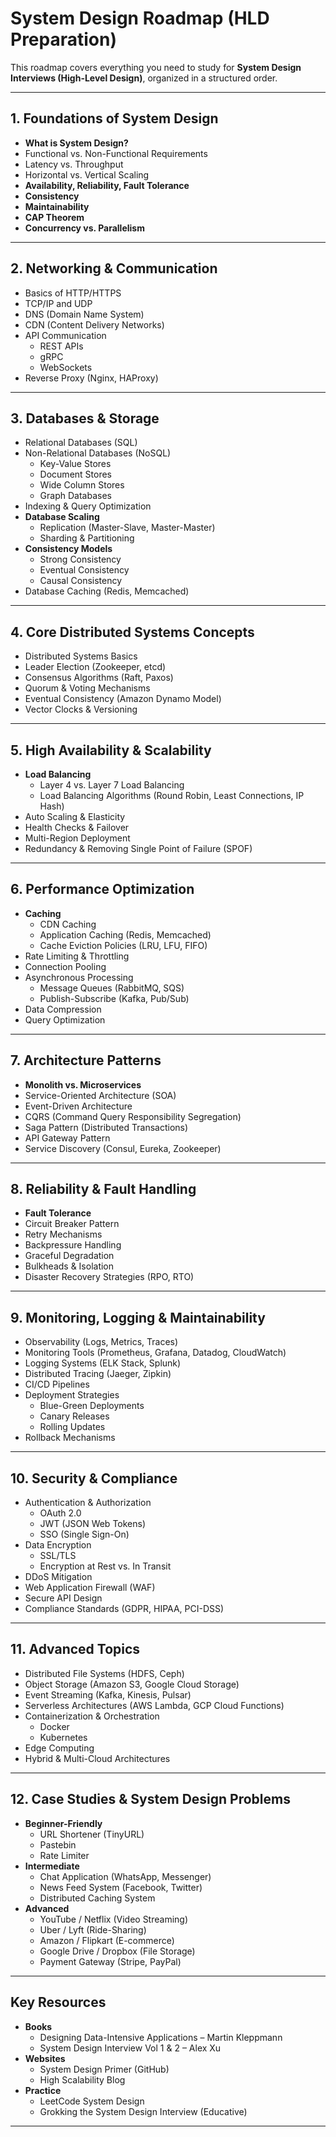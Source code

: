 # System Design Roadmap (HLD Preparation)

This roadmap covers everything you need to study for **System Design Interviews (High-Level Design)**, organized in a structured order.

---

## 1. Foundations of System Design
- **What is System Design?**
- Functional vs. Non-Functional Requirements
- Latency vs. Throughput
- Horizontal vs. Vertical Scaling
- **Availability, Reliability, Fault Tolerance**
- **Consistency**
- **Maintainability**
- **CAP Theorem**
- **Concurrency vs. Parallelism**

---

## 2. Networking & Communication
- Basics of HTTP/HTTPS
- TCP/IP and UDP
- DNS (Domain Name System)
- CDN (Content Delivery Networks)
- API Communication
  - REST APIs
  - gRPC
  - WebSockets
- Reverse Proxy (Nginx, HAProxy)

---

## 3. Databases & Storage
- Relational Databases (SQL)
- Non-Relational Databases (NoSQL)
  - Key-Value Stores
  - Document Stores
  - Wide Column Stores
  - Graph Databases
- Indexing & Query Optimization
- **Database Scaling**
  - Replication (Master-Slave, Master-Master)
  - Sharding & Partitioning
- **Consistency Models**
  - Strong Consistency
  - Eventual Consistency
  - Causal Consistency
- Database Caching (Redis, Memcached)

---

## 4. Core Distributed Systems Concepts
- Distributed Systems Basics
- Leader Election (Zookeeper, etcd)
- Consensus Algorithms (Raft, Paxos)
- Quorum & Voting Mechanisms
- Eventual Consistency (Amazon Dynamo Model)
- Vector Clocks & Versioning

---

## 5. High Availability & Scalability
- **Load Balancing**
  - Layer 4 vs. Layer 7 Load Balancing
  - Load Balancing Algorithms (Round Robin, Least Connections, IP Hash)
- Auto Scaling & Elasticity
- Health Checks & Failover
- Multi-Region Deployment
- Redundancy & Removing Single Point of Failure (SPOF)

---

## 6. Performance Optimization
- **Caching**
  - CDN Caching
  - Application Caching (Redis, Memcached)
  - Cache Eviction Policies (LRU, LFU, FIFO)
- Rate Limiting & Throttling
- Connection Pooling
- Asynchronous Processing
  - Message Queues (RabbitMQ, SQS)
  - Publish-Subscribe (Kafka, Pub/Sub)
- Data Compression
- Query Optimization

---

## 7. Architecture Patterns
- **Monolith vs. Microservices**
- Service-Oriented Architecture (SOA)
- Event-Driven Architecture
- CQRS (Command Query Responsibility Segregation)
- Saga Pattern (Distributed Transactions)
- API Gateway Pattern
- Service Discovery (Consul, Eureka, Zookeeper)

---

## 8. Reliability & Fault Handling
- **Fault Tolerance**
- Circuit Breaker Pattern
- Retry Mechanisms
- Backpressure Handling
- Graceful Degradation
- Bulkheads & Isolation
- Disaster Recovery Strategies (RPO, RTO)

---

## 9. Monitoring, Logging & Maintainability
- Observability (Logs, Metrics, Traces)
- Monitoring Tools (Prometheus, Grafana, Datadog, CloudWatch)
- Logging Systems (ELK Stack, Splunk)
- Distributed Tracing (Jaeger, Zipkin)
- CI/CD Pipelines
- Deployment Strategies
  - Blue-Green Deployments
  - Canary Releases
  - Rolling Updates
- Rollback Mechanisms

---

## 10. Security & Compliance
- Authentication & Authorization
  - OAuth 2.0
  - JWT (JSON Web Tokens)
  - SSO (Single Sign-On)
- Data Encryption
  - SSL/TLS
  - Encryption at Rest vs. In Transit
- DDoS Mitigation
- Web Application Firewall (WAF)
- Secure API Design
- Compliance Standards (GDPR, HIPAA, PCI-DSS)

---

## 11. Advanced Topics
- Distributed File Systems (HDFS, Ceph)
- Object Storage (Amazon S3, Google Cloud Storage)
- Event Streaming (Kafka, Kinesis, Pulsar)
- Serverless Architectures (AWS Lambda, GCP Cloud Functions)
- Containerization & Orchestration
  - Docker
  - Kubernetes
- Edge Computing
- Hybrid & Multi-Cloud Architectures

---

## 12. Case Studies & System Design Problems
- **Beginner-Friendly**
  - URL Shortener (TinyURL)
  - Pastebin
  - Rate Limiter
- **Intermediate**
  - Chat Application (WhatsApp, Messenger)
  - News Feed System (Facebook, Twitter)
  - Distributed Caching System
- **Advanced**
  - YouTube / Netflix (Video Streaming)
  - Uber / Lyft (Ride-Sharing)
  - Amazon / Flipkart (E-commerce)
  - Google Drive / Dropbox (File Storage)
  - Payment Gateway (Stripe, PayPal)

---

## Key Resources
- **Books**
  - Designing Data-Intensive Applications – Martin Kleppmann
  - System Design Interview Vol 1 & 2 – Alex Xu
- **Websites**
  - System Design Primer (GitHub)
  - High Scalability Blog
- **Practice**
  - LeetCode System Design
  - Grokking the System Design Interview (Educative)

---
